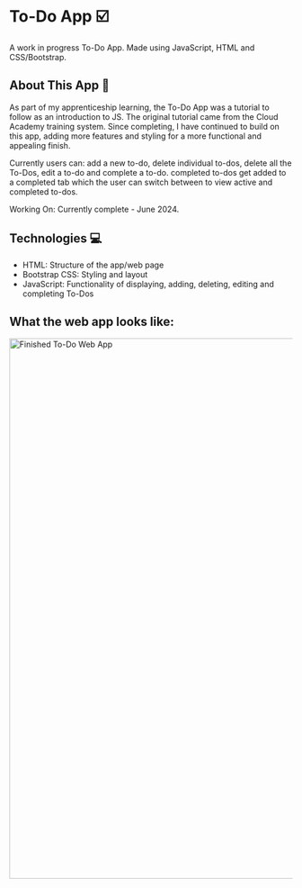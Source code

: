 <h1>To-Do App ☑️</h1>

<p>A work in progress To-Do App. Made using JavaScript, HTML and CSS/Bootstrap.</p>

<h2>About This App 📍</h2>

<p> As part of my apprenticeship learning, the To-Do App was a tutorial to follow as an introduction to JS. The original tutorial came from the Cloud Academy training system. Since completing, I have continued to build on this app, adding more features and styling for a more functional and appealing finish.

Currently users can: add a new to-do, delete individual to-dos, delete all the To-Dos, edit a to-do and complete a to-do. completed to-dos get added to a completed tab which the user can switch between to view active and completed to-dos.

Working On: Currently complete - June 2024. </p>

<h2>Technologies 💻</h2>
<ul>
  <li>HTML: Structure of the app/web page</li>
  <li>Bootstrap CSS: Styling and layout</li>
  <li>JavaScript: Functionality of displaying, adding, deleting, editing and completing To-Dos</li>
</ul>

<h2>What the web app looks like:</h2>
<img width="960" alt="Finished To-Do Web App" src="https://github.com/JoCal96/JS-to-do-app/assets/137909187/eca511b0-e190-454b-b4e2-be193fae421b">

